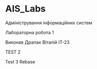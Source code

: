 # AIS_Labs

Адміністрування інформаційних систем

Лабораторна робота 1

Виконав Драпак Віталій ІТ-23

TEST 2


Test 3 Rebase
